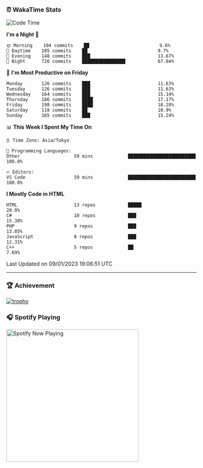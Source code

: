 ### ⏰ WakaTime Stats


<!--START_SECTION:waka-->
![Code Time](http://img.shields.io/badge/Code%20Time-507%20hrs%202%20mins-blue)

**I'm a Night 🦉** 

```text
🌞 Morning    104 commits    ██                          9.6% 
🌆 Daytime    105 commits    ██                          9.7% 
🌃 Evening    148 commits    ███                         13.67% 
🌙 Night      726 commits    ████████████████            67.04%

```
📅 **I'm Most Productive on Friday** 

```text
Monday       126 commits    ███                         11.63% 
Tuesday      126 commits    ███                         11.63% 
Wednesday    164 commits    ███                         15.14% 
Thursday     186 commits    ████                        17.17% 
Friday       198 commits    ████                        18.28% 
Saturday     118 commits    ██                          10.9% 
Sunday       165 commits    ███                         15.24%

```


📊 **This Week I Spent My Time On** 

```text
⌚︎ Time Zone: Asia/Tokyo

💬 Programming Languages: 
Other                    59 mins             █████████████████████████   100.0%

🔥 Editors: 
VS Code                  59 mins             █████████████████████████   100.0%

```

**I Mostly Code in HTML** 

```text
HTML                     13 repos            █████                       20.0% 
C#                       10 repos            ███                         15.38% 
PHP                      9 repos             ███                         13.85% 
JavaScript               8 repos             ███                         12.31% 
C++                      5 repos             ██                          7.69%

```



 Last Updated on 09/01/2023 19:06:51 UTC
<!--END_SECTION:waka-->

---

### 🏆 Achievement

[![trophy](https://github-profile-trophy.vercel.app/?username=Slime-hatena&theme=flat&no-bg=true&no-frame=true&column=8)](https://github.com/ryo-ma/github-profile-trophy)

### 🎧 Spotify Playing

[<img src="https://spotify-now-playing-slime-hatena.vercel.app/api/spotify-playing" alt="Spotify Now Playing" width="350" />](https://open.spotify.com/user/slime_hatena)

<!--
**Slime-hatena/Slime-hatena** is a ✨ _special_ ✨ repository because its `README.md` (this file) appears on your GitHub profile.

Here are some ideas to get you started:

- 🔭 I’m currently working on ...
- 🌱 I’m currently learning ...
- 👯 I’m looking to collaborate on ...
- 🤔 I’m looking for help with ...
- 💬 Ask me about ...
- 📫 How to reach me: ...
- 😄 Pronouns: ...
- ⚡ Fun fact: ...
-->
